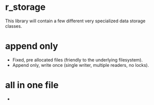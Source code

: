# r_storage

This library will contain a few different very specialized data storage classes.

# append only
- Fixed, pre allocated files (friendly to the underlying filesystem).
- Append only, write once (single writer, multiple readers, no locks).

# all in one file
- 
